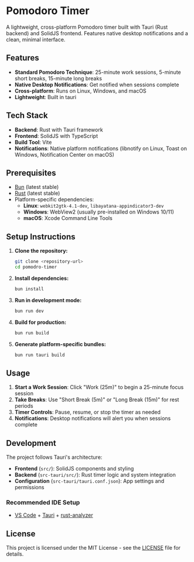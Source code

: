 # Pomodoro Timer

A lightweight, cross-platform Pomodoro timer built with Tauri (Rust backend) and SolidJS frontend. Features native desktop notifications and a clean, minimal interface.

## Features

- **Standard Pomodoro Technique**: 25-minute work sessions, 5-minute short breaks, 15-minute long breaks
- **Native Desktop Notifications**: Get notified when sessions complete
- **Cross-platform**: Runs on Linux, Windows, and macOS
- **Lightweight**: Built in tauri

## Tech Stack

- **Backend**: Rust with Tauri framework
- **Frontend**: SolidJS with TypeScript
- **Build Tool**: Vite
- **Notifications**: Native platform notifications (libnotify on Linux, Toast on Windows, Notification Center on macOS)

## Prerequisites

- [Bun](https://bun.sh/) (latest stable)
- [Rust](https://rustup.rs/) (latest stable)
- Platform-specific dependencies:
  - **Linux**: `webkit2gtk-4.1-dev`, `libayatana-appindicator3-dev`
  - **Windows**: WebView2 (usually pre-installed on Windows 10/11)
  - **macOS**: Xcode Command Line Tools

## Setup Instructions

1. **Clone the repository:**

   ```bash
   git clone <repository-url>
   cd pomodro-timer
   ```

2. **Install dependencies:**

   ```bash
   bun install
   ```

3. **Run in development mode:**

   ```bash
   bun run dev
   ```

4. **Build for production:**

   ```bash
   bun run build
   ```

5. **Generate platform-specific bundles:**
   ```bash
   bun run tauri build
   ```

## Usage

1. **Start a Work Session**: Click "Work (25m)" to begin a 25-minute focus session
2. **Take Breaks**: Use "Short Break (5m)" or "Long Break (15m)" for rest periods
3. **Timer Controls**: Pause, resume, or stop the timer as needed
4. **Notifications**: Desktop notifications will alert you when sessions complete

## Development

The project follows Tauri's architecture:

- **Frontend** (`src/`): SolidJS components and styling
- **Backend** (`src-tauri/src/`): Rust timer logic and system integration
- **Configuration** (`src-tauri/tauri.conf.json`): App settings and permissions

### Recommended IDE Setup

- [VS Code](https://code.visualstudio.com/) + [Tauri](https://marketplace.visualstudio.com/items?itemName=tauri-apps.tauri-vscode) + [rust-analyzer](https://marketplace.visualstudio.com/items?itemName=rust-lang.rust-analyzer)

## License

This project is licensed under the MIT License - see the [LICENSE](LICENSE) file for details.
